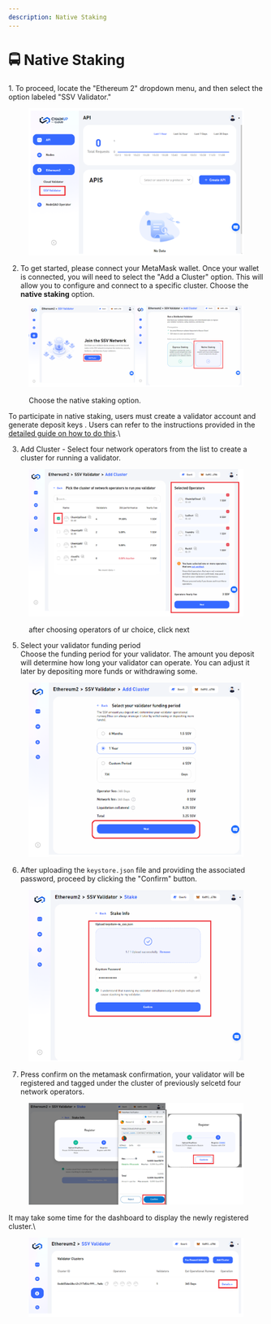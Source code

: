 ```yaml
---
description: Native Staking
---
```


# 🚍 Native Staking

&#x20;1\. To proceed, locate the "Ethereum 2" dropdown menu, and then select the option labeled "SSV Validator."

<figure><img src="../../.gitbook/assets/image (21).png" alt=""><figcaption></figcaption></figure>

2. To get started, please connect your MetaMask wallet. Once your wallet is connected, you will need to select the "Add a Cluster" option. This will allow you to configure and connect to a specific cluster. Choose the **native staking** option.&#x20;

<figure><img src="../../.gitbook/assets/image (32).png" alt=""><figcaption><p> Choose the native staking option.</p></figcaption></figure>

To participate in native staking, users must create a validator account and generate deposit keys . Users can refer to the instructions provided in the [detailed guide on how to do this](https://docs.chainupcloud.com/staking/staking-on-ethereum/how-to-stake-1).\




3. Add Cluster - Select four network operators from the list to create a cluster for running a validator.

<figure><img src="../../.gitbook/assets/image (27).png" alt=""><figcaption><p>after choosing operators of ur choice, click next</p></figcaption></figure>

5. Select your validator funding period\
   Choose the funding period for your validator. The amount you deposit will determine how long your validator can operate. You can adjust it later by depositing more funds or withdrawing some.

<figure><img src="../../.gitbook/assets/image (28).png" alt=""><figcaption></figcaption></figure>



6. After uploading the `keystore.json` file and providing the associated password, proceed by clicking the "Confirm" button.

<figure><img src="../../.gitbook/assets/image (13) (1).png" alt=""><figcaption></figcaption></figure>

7. Press confirm on the metamask confirmation, your validator will be registered and tagged under the cluster of previously selcetd four network operators.&#x20;

<figure><img src="../../.gitbook/assets/image (25).png" alt=""><figcaption></figcaption></figure>





It may take some time for the dashboard to display the newly registered cluster.\


<figure><img src="../../.gitbook/assets/image (31).png" alt=""><figcaption></figcaption></figure>





